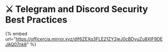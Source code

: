 # ⚔ Telegram and Discord Security Best Practices

{% embed url="https://officercia.mirror.xyz/dlf6ZEXq3FLE21ZY2jeJ0cBDyuZu8XIF9DEJAQ07nk8" %}
